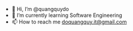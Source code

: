 - 👋 Hi, I’m @quangquydo
- 🌱 I’m currently learning Software Engineering
- 📫 How to reach me doquangquy.it@gmail.com

<!---
quangquydo/quangquydo is a ✨ special ✨ repository because its `README.md` (this file) appears on your GitHub profile.
You can click the Preview link to take a look at your changes.
--->
